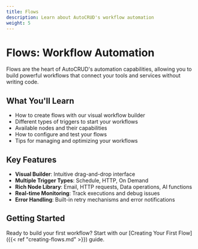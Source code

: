 ```yaml
---
title: Flows
description: Learn about AutoCRUD's workflow automation
weight: 5
---
```


# Flows: Workflow Automation

Flows are the heart of AutoCRUD's automation capabilities, allowing you to build powerful workflows that connect your tools and services without writing code.

## What You'll Learn

- How to create flows with our visual workflow builder
- Different types of triggers to start your workflows
- Available nodes and their capabilities
- How to configure and test your flows
- Tips for managing and optimizing your workflows

## Key Features

- **Visual Builder**: Intuitive drag-and-drop interface
- **Multiple Trigger Types**: Schedule, HTTP, On Demand
- **Rich Node Library**: Email, HTTP requests, Data operations, AI functions
- **Real-time Monitoring**: Track executions and debug issues
- **Error Handling**: Built-in retry mechanisms and error notifications

## Getting Started

Ready to build your first workflow? Start with our [Creating Your First Flow]({{< ref "creating-flows.md" >}}) guide.

